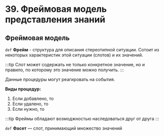 # 39. Фреймовая модель представления знаний

## Фреймовая модель

`def` **Фрейм** - структура для описания стереотипной ситуации. Сотоит из некоторых характеристик этой ситуации (слотов) и их значений.

:::tip
Слот может содержать не только конкретное значение, но и правило, по которому это значение можно получить.
:::

Данные процедуры могут реагировать на события.

**Виды процедур:**

1. Если добавлено, то
2. Если удалено, то
3. Если нужно, то

:::tip
Фреймы обладают возмоджностью наследоваться друг от друга
:::

`def` **Фасет** — слот, принимающий множество значений

